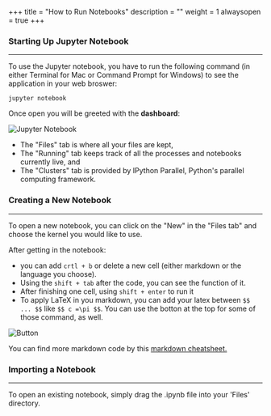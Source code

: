 +++
title = "How to Run Notebooks"
description = ""
weight = 1
alwaysopen = true
+++

### Starting Up Jupyter Notebook
---

To use the Jupyter notebook, you have to run the following command (in either Terminal for Mac or Command Prompt for Windows) to see the application in your web broswer:

```
jupyter notebook
```

Once open you will be greeted with the **dashboard**:

<img src="/images/Jupyter.png" alt="Jupyter Notebook">

* The "Files" tab is where all your files are kept,
* The "Running" tab keeps track of all the processes and notebooks currently live, and
* The "Clusters" tab is provided by IPython Parallel, Python's parallel computing framework. 

### Creating a New Notebook
---

To open a new notebook, you can click on the "New" in the "Files tab" and choose the kernel you would like to use.

After getting in the notebook: 

* you can add `crtl + b` or delete a new cell (either markdown or the language you choose).
* Using the `shift + tab` after the code, you can see the function of it.
* After finishing one cell, using `shift + enter` to run it
* To apply LaTeX in you markdown, you can add your latex between `$$ ... $$` like `$$ c =\pi $$`. You can use the botton at the top for some of those command, as well.

<img src="/images/button.png" alt="Button">

You can find more markdown code by this [markdown cheatsheet.](https://guides.github.com/features/mastering-markdown)

### Importing a Notebook
---

To open an existing notebook, simply drag the .ipynb file into your 'Files' directory. 
